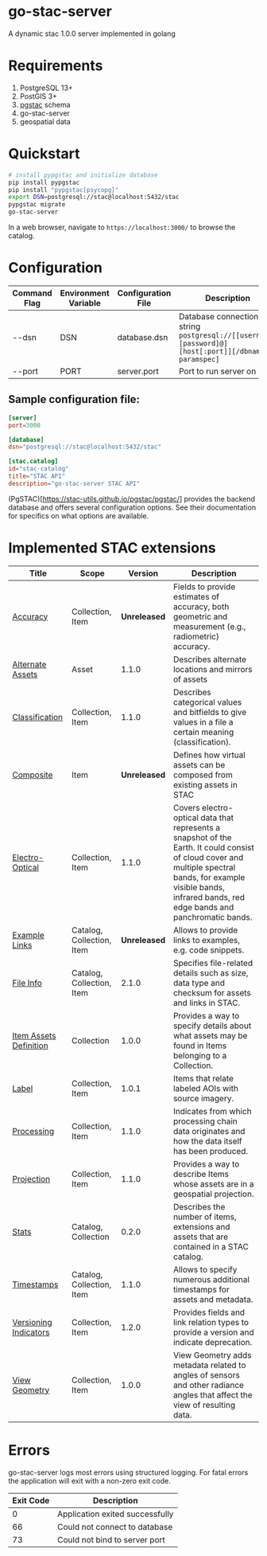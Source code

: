 # go-stac-server
A dynamic stac 1.0.0 server implemented in golang

# Requirements

1. PostgreSQL 13+
2. PostGIS 3+
3. [pgstac](https://github.com/stac-utils/pgstac) schema
4. go-stac-server
5. geospatial data

# Quickstart

```bash
# install pypgstac and initialize database
pip install pypgstac
pip install "pypgstac[psycopg]"
export DSN=postgresql://stac@localhost:5432/stac
pypgstac migrate
go-stac-server
```

In a web browser, navigate to `https://localhost:3000/` to browse the catalog.

# Configuration

| Command Flag | Environment Variable | Configuration File | Description                                                                                         |
|--------------|----------------------|--------------------|-----------------------------------------------------------------------------------------------------|
| --dsn        | DSN                  | database.dsn       | Database connection string `postgresql://[[username:[password]@][host[:port]][/dbname][?paramspec]` |
| --port       | PORT                 | server.port        | Port to run server on                                                                               |

## Sample configuration file:

```toml
[server]
port=3000

[database]
dsn="postgresql://stac@localhost:5432/stac"

[stac.catalog]
id="stac-catalog"
title="STAC API"
description="go-stac-server STAC API"
```

(PgSTAC)[https://stac-utils.github.io/pgstac/pgstac/] provides the backend database
and offers several configuration options. See their documentation for specifics on
what options are available. 

# Implemented STAC extensions

| Title                                                                    | Scope                     | Version        | Description                                                                                                                                                                                                         |
|--------------------------------------------------------------------------|---------------------------|----------------|---------------------------------------------------------------------------------------------------------------------------------------------------------------------------------------------------------------------|
| [Accuracy](https://github.com/stac-extensions/accuracy)                  | Collection, Item          | **Unreleased** | Fields to provide estimates of accuracy, both geometric and measurement (e.g., radiometric) accuracy.                                                                                                               |
| [Alternate Assets](https://github.com/stac-extensions/alternate-assets)  | Asset                     | 1.1.0          | Describes alternate locations and mirrors of assets                                                                                                                                                                 |
| [Classification](https://github.com/stac-extensions/classification)      | Collection, Item          | 1.1.0          | Describes categorical values and bitfields to give values in a file a certain meaning (classification).                                                                                                             |
| [Composite](https://github.com/stac-extensions/composite)                | Item                      | **Unreleased** | Defines how virtual assets can be composed from existing assets in STAC                                                                                                                                             |
| [Electro-Optical](https://github.com/stac-extensions/eo)                 | Collection, Item          | 1.1.0          | Covers electro-optical data that represents a snapshot of the Earth. It could consist of cloud cover and multiple spectral bands, for example visible bands, infrared bands, red edge bands and panchromatic bands. |
| [Example Links](https://github.com/stac-extensions/example-links)        | Catalog, Collection, Item | **Unreleased** | Allows to provide links to examples, e.g. code snippets.                                                                                                                                                            |
| [File Info](https://github.com/stac-extensions/file)                     | Catalog, Collection, Item | 2.1.0          | Specifies file-related details such as size, data type and checksum for assets and links in STAC.                                                                                                                   |
| [Item Assets Definition](https://github.com/stac-extensions/item-assets) | Collection                | 1.0.0          | Provides a way to specify details about what assets may be found in Items belonging to a Collection.                                                                                                                |
| [Label](https://github.com/stac-extensions/label)                        | Collection, Item          | 1.0.1          | Items that relate labeled AOIs with source imagery.                                                                                                                                                                 |
| [Processing](https://github.com/stac-extensions/processing)              | Collection, Item          | 1.1.0          | Indicates from which processing chain data originates and how the data itself has been produced.                                                                                                                    |
| [Projection](https://github.com/stac-extensions/projection)              | Collection, Item          | 1.1.0          | Provides a way to describe Items whose assets are in a geospatial projection.                                                                                                                                       |
| [Stats](https://github.com/stac-extensions/stats)                        | Catalog, Collection       | 0.2.0          | Describes the number of items, extensions and assets that are contained in a STAC catalog.                                                                                                                          |
| [Timestamps](https://github.com/stac-extensions/timestamps)              | Catalog, Collection, Item | 1.1.0          | Allows to specify numerous additional timestamps for assets and metadata.                                                                                                                                           |
| [Versioning Indicators](https://github.com/stac-extensions/version)      | Collection, Item          | 1.2.0          | Provides fields and link relation types to provide a version and indicate deprecation.                                                                                                                              |
| [View Geometry](https://github.com/stac-extensions/view)                 | Collection, Item          | 1.0.0          | View Geometry adds metadata related to angles of sensors and other radiance angles that affect the view of resulting data.                                                                                          |

# Errors

go-stac-server logs most errors using structured logging. For fatal errors the
application will exit with a non-zero exit code.

| Exit Code | Description                     |
|-----------|---------------------------------|
| 0         | Application exited successfully |
| 66        | Could not connect to database   |
| 73        | Could not bind to server port   |